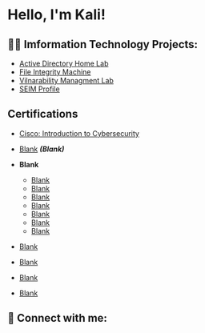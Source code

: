 <h1>Hello, I'm Kali! </h1>

<h2>👨‍💻 Imformation Technology Projects:</h2>

  - [Active Directory Home Lab](https://github.com/iamKali7)
  - [File Integrity Machine](https://github.com/iamKali7)
  - [Vilnarability Managment Lab](https://github.com/iamKali7)
  - [SEIM Profile](https://github.com/iamKali7)

<h2>  </h2>

<h2> Certifications </h2>

  - [Cisco: Introduction to Cybersecurity](https://www.credly.com/badges/dce732a6-ef36-4ca1-bf6c-eaa5dc0a394f/public_url)

  - [Blank](Blank) <b><i>(Blank)</b></i>
- <b>Blank</b>
  - [Blank](Blank)
  - [Blank](Blank)
  - [Blank](Blank)
  - [Blank](Blank)
  - [Blank](Blank)
  - [Blank](Blank)
  - [Blank](Blank)



- [Blank](Blank)
- [Blank](Blank)
- [Blank](Blank)
- [Blank](Blank)


<h2> 🤳 Connect with me:</h2>



<!--
**joshmadakor1/joshmadakor1** is a ✨ _special_ ✨ repository because its `README.md` (this file) appears on your GitHub profile.

Here are some ideas to get you started:

- 🔭 I’m currently working on ...
- 🌱 I’m currently learning ...
- 👯 I’m looking to collaborate on ...
- 🤔 I’m looking for help with ...
- 💬 Ask me about ...
- 📫 How to reach me: ...
- 😄 Pronouns: ...
- ⚡ Fun fact: ...
-->

